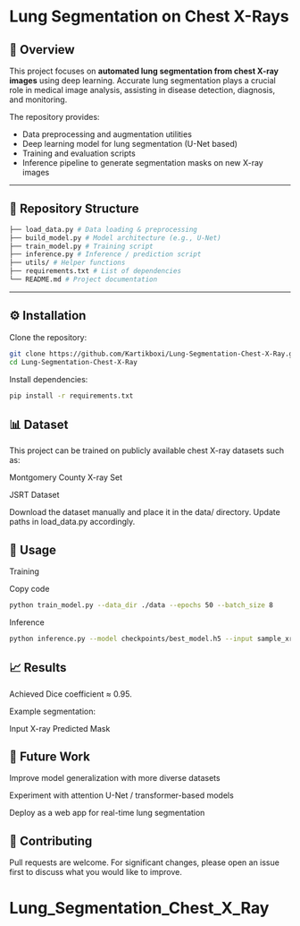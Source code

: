 # Lung Segmentation on Chest X-Rays

## 📌 Overview
This project focuses on **automated lung segmentation from chest X-ray images** using deep learning. Accurate lung segmentation plays a crucial role in medical image analysis, assisting in disease detection, diagnosis, and monitoring.

The repository provides:
- Data preprocessing and augmentation utilities
- Deep learning model for lung segmentation (U-Net based)
- Training and evaluation scripts
- Inference pipeline to generate segmentation masks on new X-ray images

---

## 📂 Repository Structure
```bash
├── load_data.py # Data loading & preprocessing
├── build_model.py # Model architecture (e.g., U-Net)
├── train_model.py # Training script
├── inference.py # Inference / prediction script
├── utils/ # Helper functions
├── requirements.txt # List of dependencies
└── README.md # Project documentation
```

---

## ⚙️ Installation

Clone the repository:
```bash
git clone https://github.com/Kartikboxi/Lung-Segmentation-Chest-X-Ray.git
cd Lung-Segmentation-Chest-X-Ray
```

Install dependencies:

```bash
pip install -r requirements.txt
```
## 📊 Dataset
This project can be trained on publicly available chest X-ray datasets such as:

Montgomery County X-ray Set

JSRT Dataset

Download the dataset manually and place it in the data/ directory.
Update paths in load_data.py accordingly.

## 🚀 Usage
Training

Copy code
```bash
python train_model.py --data_dir ./data --epochs 50 --batch_size 8
```
Inference
```bash
python inference.py --model checkpoints/best_model.h5 --input sample_xray.png --output mask.png
```
## 📈 Results
Achieved Dice coefficient ≈ 0.95.

Example segmentation:

Input X-ray	Predicted Mask

## 📌 Future Work
Improve model generalization with more diverse datasets

Experiment with attention U-Net / transformer-based models

Deploy as a web app for real-time lung segmentation

## 🤝 Contributing
Pull requests are welcome. For significant changes, please open an issue first to discuss what you would like to improve.

# Lung_Segmentation_Chest_X_Ray
